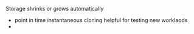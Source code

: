 Storage shrinks or grows automatically
- point in time instantaneous cloning helpful for testing new worklaods
- 
